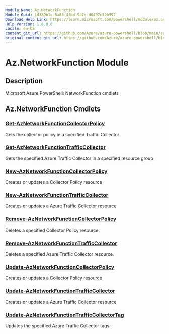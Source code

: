 ```yaml
---
Module Name: Az.NetworkFunction
Module Guid: 1d339b1c-5a86-4fbd-9a2e-d0497c39b397
Download Help Link: https://learn.microsoft.com/powershell/module/az.networkfunction
Help Version: 1.0.0.0
Locale: en-US
content_git_url: https://github.com/Azure/azure-powershell/blob/main/src/NetworkFunction/help/Az.NetworkFunction.md
original_content_git_url: https://github.com/Azure/azure-powershell/blob/main/src/NetworkFunction/help/Az.NetworkFunction.md
---
```


# Az.NetworkFunction Module
## Description
Microsoft Azure PowerShell: NetworkFunction cmdlets

## Az.NetworkFunction Cmdlets
### [Get-AzNetworkFunctionCollectorPolicy](Get-AzNetworkFunctionCollectorPolicy.md)
Gets the collector policy in a specified Traffic Collector

### [Get-AzNetworkFunctionTrafficCollector](Get-AzNetworkFunctionTrafficCollector.md)
Gets the specified Azure Traffic Collector in a specified resource group

### [New-AzNetworkFunctionCollectorPolicy](New-AzNetworkFunctionCollectorPolicy.md)
Creates or updates a Collector Policy resource

### [New-AzNetworkFunctionTrafficCollector](New-AzNetworkFunctionTrafficCollector.md)
Creates or updates a Azure Traffic Collector resource

### [Remove-AzNetworkFunctionCollectorPolicy](Remove-AzNetworkFunctionCollectorPolicy.md)
Deletes a specified Collector Policy resource.

### [Remove-AzNetworkFunctionTrafficCollector](Remove-AzNetworkFunctionTrafficCollector.md)
Deletes a specified Azure Traffic Collector resource.

### [Update-AzNetworkFunctionCollectorPolicy](Update-AzNetworkFunctionCollectorPolicy.md)
Creates or updates a Collector Policy resource

### [Update-AzNetworkFunctionTrafficCollector](Update-AzNetworkFunctionTrafficCollector.md)
Creates or updates a Azure Traffic Collector resource

### [Update-AzNetworkFunctionTrafficCollectorTag](Update-AzNetworkFunctionTrafficCollectorTag.md)
Updates the specified Azure Traffic Collector tags.

